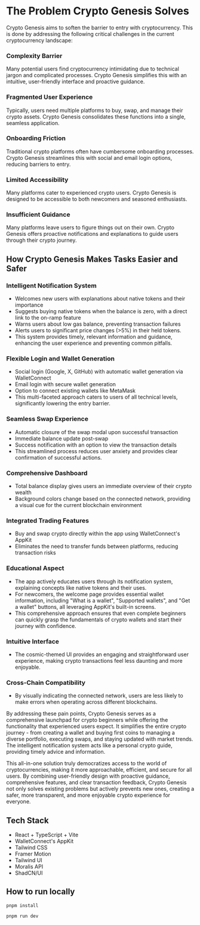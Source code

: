# The Problem Crypto Genesis Solves

Crypto Genesis aims to soften the barrier to entry with cryptocurrency. This is done by addressing the following critical challenges in the current cryptocurrency landscape:

### Complexity Barrier

Many potential users find cryptocurrency intimidating due to technical jargon and complicated processes. Crypto Genesis simplifies this with an intuitive, user-friendly interface and proactive guidance.

### Fragmented User Experience

Typically, users need multiple platforms to buy, swap, and manage their crypto assets. Crypto Genesis consolidates these functions into a single, seamless application.

### Onboarding Friction

Traditional crypto platforms often have cumbersome onboarding processes. Crypto Genesis streamlines this with social and email login options, reducing barriers to entry.

### Limited Accessibility

Many platforms cater to experienced crypto users. Crypto Genesis is designed to be accessible to both newcomers and seasoned enthusiasts.

### Insufficient Guidance

Many platforms leave users to figure things out on their own. Crypto Genesis offers proactive notifications and explanations to guide users through their crypto journey.

## How Crypto Genesis Makes Tasks Easier and Safer

### Intelligent Notification System

- Welcomes new users with explanations about native tokens and their importance
- Suggests buying native tokens when the balance is zero, with a direct link to the on-ramp feature
- Warns users about low gas balance, preventing transaction failures
- Alerts users to significant price changes (>5%) in their held tokens.
- This system provides timely, relevant information and guidance, enhancing the user experience and preventing common pitfalls.

### Flexible Login and Wallet Generation

- Social login (Google, X, GitHub) with automatic wallet generation via WalletConnect
- Email login with secure wallet generation
- Option to connect existing wallets like MetaMask
- This multi-faceted approach caters to users of all technical levels, significantly lowering the entry barrier.

### Seamless Swap Experience

- Automatic closure of the swap modal upon successful transaction
- Immediate balance update post-swap
- Success notification with an option to view the transaction details
- This streamlined process reduces user anxiety and provides clear confirmation of successful actions.

### Comprehensive Dashboard

- Total balance display gives users an immediate overview of their crypto wealth
- Background colors change based on the connected network, providing a visual cue for the current blockchain environment

### Integrated Trading Features

- Buy and swap crypto directly within the app using WalletConnect's AppKit
- Eliminates the need to transfer funds between platforms, reducing transaction risks

### Educational Aspect

- The app actively educates users through its notification system, explaining concepts like native tokens and their uses.
- For newcomers, the welcome page provides essential wallet information, including "What is a wallet", "Supported wallets", and "Get a wallet" buttons, all leveraging AppKit's built-in screens.
- This comprehensive approach ensures that even complete beginners can quickly grasp the fundamentals of crypto wallets and start their journey with confidence.

### Intuitive Interface

- The cosmic-themed UI provides an engaging and straightforward user experience, making crypto transactions feel less daunting and more enjoyable.

### Cross-Chain Compatibility

- By visually indicating the connected network, users are less likely to make errors when operating across different blockchains.

By addressing these pain points, Crypto Genesis serves as a comprehensive launchpad for crypto beginners while offering the functionality that experienced users expect. It simplifies the entire crypto journey - from creating a wallet and buying first coins to managing a diverse portfolio, executing swaps, and staying updated with market trends. The intelligent notification system acts like a personal crypto guide, providing timely advice and information.

This all-in-one solution truly democratizes access to the world of cryptocurrencies, making it more approachable, efficient, and secure for all users. By combining user-friendly design with proactive guidance, comprehensive features, and clear transaction feedback, Crypto Genesis not only solves existing problems but actively prevents new ones, creating a safer, more transparent, and more enjoyable crypto experience for everyone.

## Tech Stack

- React + TypeScript + Vite
- WalletConnect's AppKit
- Tailwind CSS
- Framer Motion
- Tailwind UI
- Moralis API
- ShadCN/UI

## How to run locally

`pnpm install`

`pnpm run dev`
